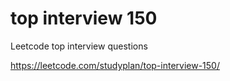 # top interview 150

Leetcode top interview questions

https://leetcode.com/studyplan/top-interview-150/